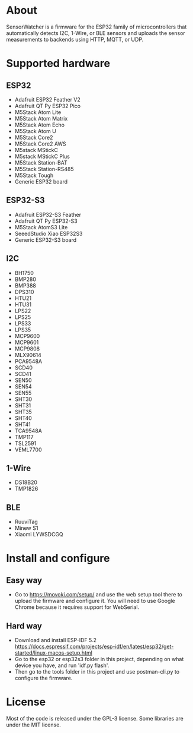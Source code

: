# About

SensorWatcher is a firmware for the ESP32 family of microcontrollers that automatically detects I2C, 1-Wire, or BLE sensors and uploads the sensor measurements to backends using HTTP, MQTT, or UDP.


# Supported hardware

## ESP32

- Adafruit ESP32 Feather V2
- Adafruit QT Py ESP32 Pico
- M5Stack Atom Lite
- M5Stack Atom Matrix
- M5Stack Atom Echo
- M5Stack Atom U
- M5Stack Core2
- M5Stack Core2 AWS
- M5stack MStickC
- M5stack MStickC Plus
- M5Stack Station-BAT
- M5Stack Station-RS485
- M5Stack Tough
- Generic ESP32 board

## ESP32-S3

- Adafruit ESP32-S3 Feather
- Adafruit QT Py ESP32-S3
- M5Stack AtomS3 Lite
- SeeedStudio Xiao ESP32S3
- Generic ESP32-S3 board

## I2C

- BH1750
- BMP280
- BMP388
- DPS310
- HTU21
- HTU31
- LPS22
- LPS25
- LPS33
- LPS35
- MCP9600
- MCP9601
- MCP9808
- MLX90614
- PCA9548A
- SCD40
- SCD41
- SEN50
- SEN54
- SEN55
- SHT30
- SHT31
- SHT35
- SHT40
- SHT41
- TCA9548A
- TMP117
- TSL2591
- VEML7700

## 1-Wire

- DS18B20
- TMP1826

## BLE

- RuuviTag
- Minew S1
- Xiaomi LYWSDCGQ


# Install and configure

## Easy way

- Go to https://movoki.com/setup/ and use the web setup tool there to upload the firmware and configure it. You will need to use Google Chrome because it requires support for WebSerial.

## Hard way

- Download and install ESP-IDF 5.2 https://docs.espressif.com/projects/esp-idf/en/latest/esp32/get-started/linux-macos-setup.html
- Go to the esp32 or esp32s3 folder in this project, depending on what device you have, and run 'idf.py flash'.
- Then go to the tools folder in this project and use postman-cli.py to configure the firmware.


# License

Most of the code is released under the GPL-3 license. Some libraries are under the MIT license.
